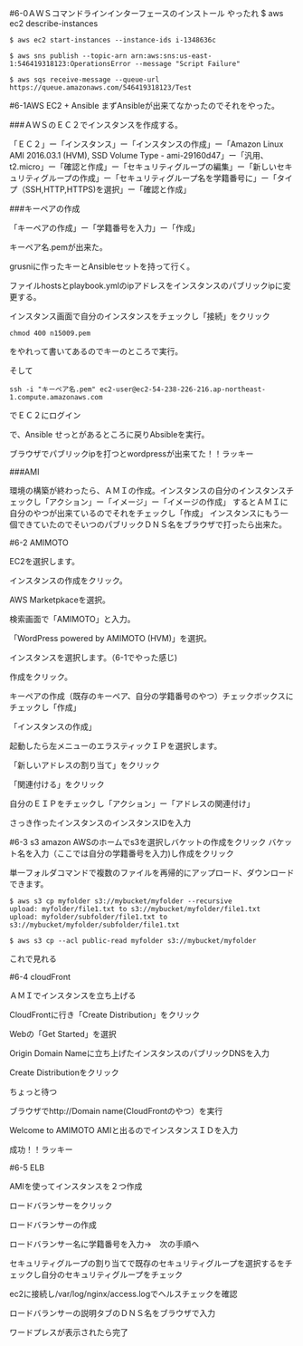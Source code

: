 #6-0ＡＷＳコマンドラインインターフェースのインストール
やったれ
    $ aws ec2 describe-instances

    $ aws ec2 start-instances --instance-ids i-1348636c

    $ aws sns publish --topic-arn arn:aws:sns:us-east-1:546419318123:OperationsError --message "Script Failure"

    $ aws sqs receive-message --queue-url https://queue.amazonaws.com/546419318123/Test


#6-1AWS EC2 + Ansible
まずAnsibleが出来てなかったのでそれをやった。


###ＡＷＳのＥＣ２でインスタンスを作成する。


「ＥＣ２」ー「インスタンス」ー「インスタンスの作成」ー「Amazon Linux AMI 2016.03.1 (HVM), SSD Volume Type - ami-29160d47」ー「汎用、t2.micro」ー「確認と作成」ー「セキュリティグループの編集」ー「新しいセキュリティグループの作成」ー「セキュリティグループ名を学籍番号に」ー「タイプ（SSH,HTTP,HTTPS)を選択」ー「確認と作成」


###キーペアの作成



「キーペアの作成」ー「学籍番号を入力」ー「作成」

キーペア名.pemが出来た。

grusniに作ったキーとAnsibleセットを持って行く。

ファイルhostsとplaybook.ymlのipアドレスをインスタンスのパブリックipに変更する。

インスタンス画面で自分のインスタンスをチェックし「接続」をクリック

    chmod 400 n15009.pem

をやれって書いてあるのでキーのところで実行。

そして

    ssh -i "キーペア名.pem" ec2-user@ec2-54-238-226-216.ap-northeast-1.compute.amazonaws.com

でＥＣ２にログイン

で、Ansible せっとがあるところに戻りAbsibleを実行。

ブラウザでパブリックipを打つとwordpressが出来てた！！ラッキー


###AMI

環境の構築が終わったら、ＡＭＩの作成。インスタンスの自分のインスタンスチェックし「アクション」ー「イメージ」ー「イメージの作成」
するとＡＭＩに自分のやつが出来ているのでそれをチェックし「作成」
インスタンスにもう一個できていたのでそいつのパブリックＤＮＳ名をブラウザで打ったら出来た。

#6-2 AMIMOTO

EC2を選択します。

インスタンスの作成をクリック。

AWS Marketpkaceを選択。

検索画面で「AMIMOTO」と入力。

「WordPress powered by AMIMOTO (HVM)」を選択。

インスタンスを選択します。（6-1でやった感じ)

作成をクリック。

キーペアの作成（既存のキーペア、自分の学籍番号のやつ）チェックボックスにチェックし「作成」

「インスタンスの作成」

起動したら左メニューのエラスティックＩＰを選択します。

「新しいアドレスの割り当て」をクリック

「関連付ける」をクリック

自分のＥＩＰをチェックし「アクション」ー「アドレスの関連付け」

さっき作ったインスタンスのインスタンスIDを入力



#6-3 s3
amazon AWSのホームでs3を選択しバケットの作成をクリック
バケット名を入力（ここでは自分の学籍番号を入力)し作成をクリック

単一フォルダコマンドで複数のファイルを再帰的にアップロード、ダウンロードできます。

    $ aws s3 cp myfolder s3://mybucket/myfolder --recursive
    upload: myfolder/file1.txt to s3://mybucket/myfolder/file1.txt
    upload: myfolder/subfolder/file1.txt to s3://mybucket/myfolder/subfolder/file1.txt

    $ aws s3 cp --acl public-read myfolder s3://mybucket/myfolder
    

これで見れる

#6-4 cloudFront

ＡＭＩでインスタンスを立ち上げる

CloudFrontに行き「Create Distribution」をクリック

Webの「Get Started」を選択

Origin Domain Nameに立ち上げたインスタンスのパブリックDNSを入力

Create Distributionをクリック

ちょっと待つ

ブラウザでhttp://Domain name(CloudFrontのやつ）を実行

Welcome to AMIMOTO AMIと出るのでインスタンスＩＤを入力

成功！！ラッキー

#6-5 ELB

AMIを使ってインスタンスを２つ作成

ロードバランサーをクリック

ロードバランサーの作成

ロードバランサー名に学籍番号を入力→　次の手順へ

セキュリティグループの割り当てで既存のセキュリティグループを選択するをチェックし自分のセキュリティグループをチェック

ec2に接続し/var/log/nginx/access.logでヘルスチェックを確認

ロードバランサーの説明タブのＤＮＳ名をブラウザで入力

ワードプレスが表示されたら完了



